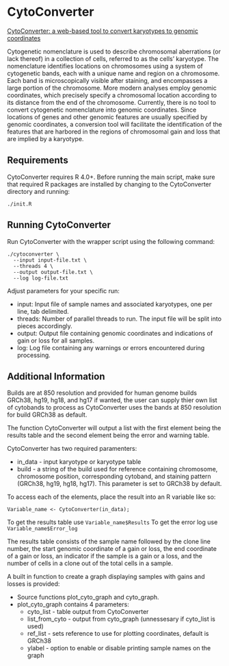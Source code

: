 # CytoConverter

[CytoConverter: a web-based tool to convert karyotypes to genomic coordinates](https://bmcbioinformatics.biomedcentral.com/articles/10.1186/s12859-019-3062-4)

Cytogenetic nomenclature is used to describe chromosomal aberrations (or lack thereof) in a collection of cells, referred to as the cells’ karyotype. The nomenclature identifies locations on chromosomes using a system of cytogenetic bands, each with a unique name and region on a chromosome. Each band is microscopically visible after staining, and encompasses a large portion of the chromosome. More modern analyses employ genomic coordinates, which precisely specify a chromosomal location according to its distance from the end of the chromosome. Currently, there is no tool to convert cytogenetic nomenclature into genomic coordinates. Since locations of genes and other genomic features are usually specified by genomic coordinates, a conversion tool will facilitate the identification of the features that are harbored in the regions of chromosomal gain and loss that are implied by a karyotype.

## Requirements

CytoConverter requires R 4.0+. Before running the main script, make sure that required R packages
are installed by changing to the CytoConverter directory and running:

```
./init.R
```

## Running CytoConverter

Run CytoConverter with the wrapper script using the following command:

```
./cytoconverter \
  --input input-file.txt \
  --threads 4 \
  --output output-file.txt \
  --log log-file.txt
```

Adjust parameters for your specific run:

- input: Input file of sample names and associated karyotypes, one per line, tab delimited.
- threads: Number of parallel threads to run. The input file will be split into pieces accordingly.
- output: Output file containing genomic coordinates and indications of gain or loss for all samples.
- log: Log file containing any warnings or errors encountered during processing.

## Additional Information

Builds are at 850 resolution and provided for human genome builds GRCh38, hg19, hg18, and hg17
if wanted, the user can supply thier own list of cytobands to process as CytoConverter uses the 
bands at 850 resolution for build GRCh38 as default.

The function CytoConverter will output a list with the first element being the results table and 
the second element being the error and warning table. 

CytoConverter has two required paramenters:

- in_data - input karyotype or karyotype table
- build - a string of the build used for reference containing chromosome, chromosome position,
corresponding cytoband, and staining pattern (GRCh38, hg19, hg18, hg17). This parameter is set to
GRCh38 by default.

To access each of the elements, place the result into an R variable like so:

```
Variable_name <- CytoConverter(in_data);
```

To get the results table use ```Variable_name$Results```
To get the error log use ```Variable_name$Error_log```

The results table consists of the sample name followed by the clone line number, the start genomic
coordinate of a gain or loss, the end coordinate of a gain or loss, an indicator if the sample is a
gain or a loss, and the number of cells in a clone out of the total cells in a sample.

A built in function to create a graph displaying samples with gains and losses is provided:

- Source functions plot_cyto_graph and cyto_graph. 
- plot_cyto_graph contains 4 parameters:
  - cyto_list - table output from CytoConverter
  - list_from_cyto - output from cyto_graph (unnessesary if cyto_list is used)
  - ref_list - sets reference to use for plotting coordinates, default is GRCh38
  - ylabel - option to enable or disable printing sample names on the graph

